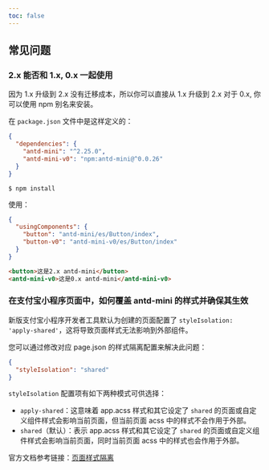 ```yaml
---
toc: false
---
```


## 常见问题

### 2.x 能否和 1.x, 0.x 一起使用

因为 1.x 升级到 2.x 没有迁移成本，所以你可以直接从 1.x 升级到 2.x
对于 0.x, 你可以使用 npm 别名来安装。

在 `package.json` 文件中是这样定义的：

```json
{
  "dependencies": {
    "antd-mini": "^2.25.0",
    "antd-mini-v0": "npm:antd-mini@^0.0.26"
  }
}
```

```
$ npm install
```

使用：

```json
{
  "usingComponents": {
    "button": "antd-mini/es/Button/index",
    "button-v0": "antd-mini-v0/es/Button/index"
  }
}
```

```html
<button>这是2.x antd-mini</button>
<antd-mini-v0>这是0.x antd-mini</antd-mini-v0>
```

### 在支付宝小程序页面中，如何覆盖 antd-mini 的样式并确保其生效

新版支付宝小程序开发者工具默认为创建的页面配置了 `styleIsolation: 'apply-shared'`，这将导致页面样式无法影响到外部组件。

您可以通过修改对应 page.json 的样式隔离配置来解决此问题：

```json
{
  "styleIsolation": "shared"
}
```

`styleIsolation` 配置项有如下两种模式可供选择：

- `apply-shared`：这意味着 app.acss 样式和其它设定了 `shared` 的页面或自定义组件样式会影响当前页面，但当前页面 acss 中的样式不会作用于外部。
- `shared`（默认）：表示 app.acss 样式和其它设定了 `shared` 的页面或自定义组件样式会影响当前页面，同时当前页面 acss 中的样式也会作用于外部。

官方文档参考链接：[页面样式隔离](https://opendocs.alipay.com/mini/framework/page-acss#%E9%A1%B5%E9%9D%A2%E6%A0%B7%E5%BC%8F%E9%9A%94%E7%A6%BB)
